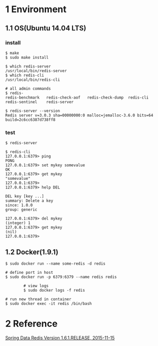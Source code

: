 # 1 Environment 
## 1.1 OS(Ubuntu 14.04 LTS)

### install

    $ make
    $ sudo make install
    
    $ which redis-server
    /usr/local/bin/redis-server
    $ which redis-cli
    /usr/local/bin/redis-cli
    
    # all admin commands
    $ redis-
    redis-benchmark   redis-check-aof   redis-check-dump  redis-cli         redis-sentinel    redis-server
    
    $ redis-server --version
    Redis server v=3.0.3 sha=00000000:0 malloc=jemalloc-3.6.0 bits=64 build=2c6cc6387d738ff8

### test

    $ redis-server
    
    $ redis-cli
    127.0.0.1:6379> ping
    PONG
    127.0.0.1:6379> set mykey somevalue
    OK
    127.0.0.1:6379> get mykey
    "somevalue"
    127.0.0.1:6379> 
    127.0.0.1:6379> help DEL

    DEL key [key ...]
    summary: Delete a key
    since: 1.0.0
    group: generic

    127.0.0.1:6379> del mykey
    (integer) 1
    127.0.0.1:6379> get mykey
    (nil)
    127.0.0.1:6379> 


## 1.2 Docker(1.9.1)

    $ sudo docker run --name some-redis -d redis

    # define port in host
    $ sudo docker run -p 6379:6379 --name redis redis

			# view logs
			$ sudo docker logs -f redis    
    
    # run new thread in container
    $ sudo docker exec -it redis /bin/bash
    
# 2 Reference

[Spring Data Redis Version 1.6.1.RELEASE, 2015-11-15](http://docs.spring.io/spring-data/redis/docs/1.6.1.RELEASE/reference/html)    


